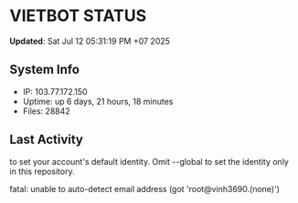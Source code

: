 # VIETBOT STATUS
**Updated**: Sat Jul 12 05:31:19 PM +07 2025

## System Info
- IP: 103.77.172.150
- Uptime: up 6 days, 21 hours, 18 minutes
- Files: 28842

## Last Activity

to set your account's default identity.
Omit --global to set the identity only in this repository.

fatal: unable to auto-detect email address (got 'root@vinh3690.(none)')
